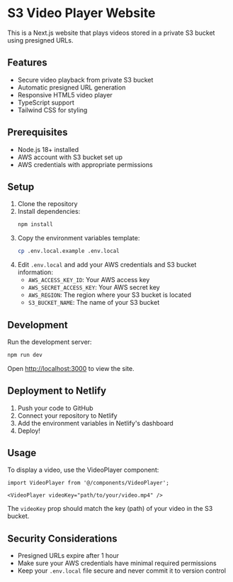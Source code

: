 # S3 Video Player Website

This is a Next.js website that plays videos stored in a private S3 bucket using presigned URLs.

## Features

- Secure video playback from private S3 bucket
- Automatic presigned URL generation
- Responsive HTML5 video player
- TypeScript support
- Tailwind CSS for styling

## Prerequisites

- Node.js 18+ installed
- AWS account with S3 bucket set up
- AWS credentials with appropriate permissions

## Setup

1. Clone the repository
2. Install dependencies:
   ```bash
   npm install
   ```
3. Copy the environment variables template:
   ```bash
   cp .env.local.example .env.local
   ```
4. Edit `.env.local` and add your AWS credentials and S3 bucket information:
   - `AWS_ACCESS_KEY_ID`: Your AWS access key
   - `AWS_SECRET_ACCESS_KEY`: Your AWS secret key
   - `AWS_REGION`: The region where your S3 bucket is located
   - `S3_BUCKET_NAME`: The name of your S3 bucket

## Development

Run the development server:

```bash
npm run dev
```

Open [http://localhost:3000](http://localhost:3000) to view the site.

## Deployment to Netlify

1. Push your code to GitHub
2. Connect your repository to Netlify
3. Add the environment variables in Netlify's dashboard
4. Deploy!

## Usage

To display a video, use the VideoPlayer component:

```tsx
import VideoPlayer from '@/components/VideoPlayer';

<VideoPlayer videoKey="path/to/your/video.mp4" />
```

The `videoKey` prop should match the key (path) of your video in the S3 bucket.

## Security Considerations

- Presigned URLs expire after 1 hour
- Make sure your AWS credentials have minimal required permissions
- Keep your `.env.local` file secure and never commit it to version control 